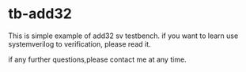 # tb-add32
This is simple example of add32 sv testbench.
if you want to learn use systemverilog to verification, please read it.

if any further questions,please contact me at any time.
